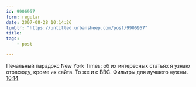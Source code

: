 ```yaml
---
id: 9906957
form: regular
date: 2007-08-28 10:14:26
tumblr: "https://untitled.urbansheep.com/post/9906957"
title:
tags:
    - post

---
```


<p>Печальный парадокс New York Times: об их интересных статьях я узнаю отовсюду, кроме их сайта. То же и с BBC. Фильтры для лучшего нужны. <a href="http://twitter.com/urbansheep/statuses/231784772">10:14</a></p>

